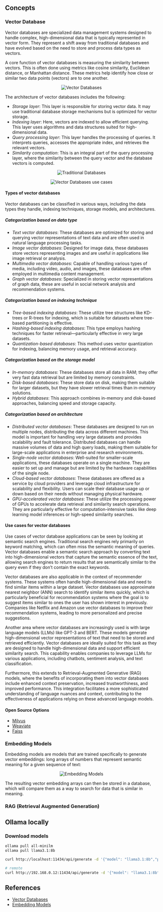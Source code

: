 ## Concepts

### Vector Database

Vector databases are specialized data management systems designed to handle complex, high-dimensional data that is typically represented in vector form. They represent a shift away from traditional databases and have evolved based on the need to store and process data types as vectors.

A core function of vector databases is measuring the similarity between vectors. This is often done using metrics like cosine similarity, Euclidean distance, or Manhattan distance. These metrics help identify how close or similar two data points (vectors) are to one another.

<p align="center">
    <img src="images/vector-databases.png" alt="Vector Databases"/>
</p>

The architecture of vector databases includes the following:

- *Storage layer*: This layer is responsible for storing vector data. It may use traditional database storage mechanisms but is optimized for vector storage.
- *Indexing layer*: Here, vectors are indexed to allow efficient querying. This layer uses algorithms and data structures suited for high-dimensional data.
- *Query processing layer*: This layer handles the processing of queries. It interprets queries, accesses the appropriate index, and retrieves the relevant vectors.
- *Similarity computation*: This is an integral part of the query processing layer, where the similarity between the query vector and the database vectors is computed.

<p align="center">
    <img src="images/traditional-databases.png" alt="Traditional Databases"/>
</p>
<p align="center">
    <img src="images/vector-databases-use.png" alt="Vector Databases use cases"/>
</p>


#### Types of vector databases
Vector databases can be classified in various ways, including the data types they handle, indexing techniques, storage models, and architectures.

##### Categorization based on data type
- *Text vector databases*: These databases are optimized for storing and querying vector representations of text data and are often used in natural language processing tasks.
- *Image vector databases*: Designed for image data, these databases store vectors representing images and are useful in applications like image retrieval or analysis.
- *Multimedia vector databases*: Capable of handling various types of media, including video, audio, and images, these databases are often employed in multimedia content management.
- *Graph vector databases*: Specialized in storing vector representations of graph data, these are useful in social network analysis and recommendation systems.

##### Categorization based on indexing technique
- *Tree-based indexing databases*: These utilize tree structures like KD-trees or R-trees for indexing, which is suitable for datasets where tree-based partitioning is effective.
- *Hashing-based indexing databases*: This type employs hashing techniques for faster retrieval—particularly effective in very large datasets.
- *Quantization-based databases*: This method uses vector quantization for indexing, balancing memory usage, and retrieval accuracy.

##### Categorization based on the storage model
- *In-memory databases*: These databases store all data in RAM; they offer very fast data retrieval but are limited by memory constraints.
- *Disk-based databases*: These store data on disk, making them suitable for larger datasets, but they have slower retrieval times than in-memory solutions.
- *Hybrid databases*: This approach combines in-memory and disk-based approaches, balancing speed and storage capacity.

##### Categorization based on architecture
- *Distributed vector databases*: These databases are designed to run on multiple nodes, distributing the data across different machines. This model is important for handling very large datasets and provides scalability and fault tolerance. Distributed databases can handle massive volumes of data and high query loads, making them suitable for large-scale applications in enterprise and research environments.
- *Single-node vector databases*: Well-suited for smaller-scale applications, these databases operate on a single machine. They are easier to set up and manage but are limited by the hardware capabilities of the single node.
- *Cloud-based vector databases*: These databases are offered as a service by cloud providers and leverage cloud infrastructure for scalability and flexibility. Users can scale their database usage up or down based on their needs without managing physical hardware.
- *GPU-accelerated vector databases*: These utilize the processing power of GPUs to accelerate data retrieval and similarity search operations. They are particularly effective for computation-intensive tasks like deep learning model inferences or high-speed similarity searches.


#### Use cases for vector databases
Use cases of vector database applications can be seen by looking at semantic search engines. Traditional search engines rely primarily on keyword matching, which can often miss the semantic meaning of queries. Vector databases enable a semantic search approach by converting text into high-dimensional vectors that capture the semantic essence of the text, allowing search engines to return results that are semantically similar to the query even if they don’t contain the exact keywords.

Vector databases are also applicable in the context of recommender systems. These systems often handle high-dimensional data and need to find similar items within a large dataset. Vector databases use approximate nearest neighbor (ANN) search to identify similar items quickly, which is particularly beneficial for recommendation systems where the goal is to suggest items similar to ones the user has shown interest in previously. Companies like Netflix and Amazon use vector databases to improve their recommendation systems, leading to more personalized and precise suggestions.

Another area where vector databases are increasingly used is with large language models (LLMs) like GPT-3 and BERT. These models generate high-dimensional vector representations of text that need to be stored and retrieved efficiently. Vector databases are ideally suited for this task as they are designed to handle high-dimensional data and support efficient similarity search. This capability enables companies to leverage LLMs for various applications, including chatbots, sentiment analysis, and text classification. 

Furthermore, this extends to Retrieval-Augmented Generative (RAG) models, where the benefits of incorporating them into vector databases include enhanced context preservation, increased trustworthiness, and improved performance. This integration facilitates a more sophisticated understanding of language nuances and context, contributing to the effectiveness of applications relying on these advanced language models.


#### Open Source Options

- [Milvus](https://milvus.io/docs)
- [Weaviate](https://weaviate.io/)
- [Faiss](https://github.com/facebookresearch/faiss)

### Embedding Models

Embedding models are models that are trained specifically to generate vector embeddings: long arrays of numbers that represent semantic meaning for a given sequence of text:

<p align="center">
    <img src="images/what-are-embeddings.svg" alt="Embedding Models"/>
</p>

The resulting vector embedding arrays can then be stored in a database, which will compare them as a way to search for data that is similar in meaning.

### RAG (Retrieval Augmented Generation)

## Ollama locally

### Download models

```bash
ollama pull all-minilm
ollama pull llama3.1:8b
```


```bash
curl http://localhost:11434/api/generate -d '{"model": "llama3.1:8b","prompt":"What is a vector database?", "stream": false }'

# remote
curl http://192.168.0.12:11434/api/generate -d '{"model": "llama3.1:8b","prompt":"What is a vector database?", "stream": false }'
```

## References
- [Vector Databases](https://nexla.com/ai-infrastructure/vector-databases/)
- [Embedding Models](https://ollama.com/blog/embedding-models)
